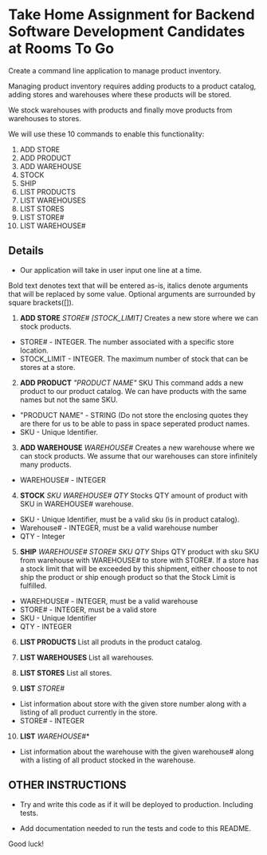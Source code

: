 # Take Home Assignment for Backend Software Development Candidates at Rooms To Go

Create a command line application to manage product inventory.

Managing product inventory requires adding products to a product catalog, adding stores and warehouses where these products will be stored. 

We stock warehouses with products and finally move products from warehouses to stores.

We will use these 10 commands to enable this functionality: 
1. ADD STORE
2. ADD PRODUCT 
3. ADD WAREHOUSE 
4. STOCK 
5. SHIP 
6. LIST PRODUCTS
7. LIST WAREHOUSES
8. LIST STORES
9. LIST STORE#
10. LIST WAREHOUSE#

## Details
- Our application will take in user input one line at a time.

Bold text denotes text that will be entered as-is, italics denote arguments that will be replaced by some value. Optional arguments are surrounded by square brackets([]).

1. **ADD STORE** *STORE#* *[STOCK_LIMIT]*
Creates a new store where we can stock products. 
- STORE# - INTEGER. The number associated with a specific store location.
- STOCK_LIMIT - INTEGER. The maximum number of stock that can be stores at a store.

2. **ADD PRODUCT** *"PRODUCT NAME"* SKU
This command adds a new product to our product catalog. We can have products with the same names but not the same SKU.
- "PRODUCT NAME" - STRING (Do not store the enclosing quotes they are there for us to be able to pass in space seperated product names.
- SKU - Unique Identifier.

3. **ADD WAREHOUSE** *WAREHOUSE#* 
Creates a new warehouse where we can stock products. We assume that our warehouses can store infinitely many products.
- WAREHOUSE# - INTEGER

4. **STOCK** *SKU* *WAREHOUSE#* *QTY*
Stocks QTY amount of product with SKU in WAREHOUSE# warehouse.
- SKU - Unique Identifier, must be a valid sku (is in product catalog).
- Warehouse# - INTEGER, must be a valid warehouse number
- QTY - Integer

5. **SHIP** *WAREHOUSE#* *STORE#* *SKU* *QTY*
Ships QTY product with sku SKU from warehouse with WAREHOUSE# to store with STORE#.
If a store has a stock limit that will be exceeded by this shipment, either choose to not ship the product or ship enough product so that the Stock Limit is fulfilled.
- WAREHOUSE# - INTEGER, must be a valid warehouse
- STORE# - INTEGER, must be a valid store
- SKU - Unique Identifier
- QTY - INTEGER 

6. **LIST PRODUCTS**
List all produts in the product catalog.

7. **LIST WAREHOUSES**
List all warehouses.

8. **LIST STORES**
List all stores.

9. **LIST** *STORE#*
- List information about store with the given store number along with a listing of all product currently in the store.
- STORE# - INTEGER

10. **LIST** *WAREHOUSE#**
- List information about the warehouse with the given warehouse# along with a listing of all product stocked in the warehouse.


## OTHER INSTRUCTIONS
- Try and write this code as if it will be deployed to production. Including tests.

- Add documentation needed to run the tests and code to this README.

Good luck!

